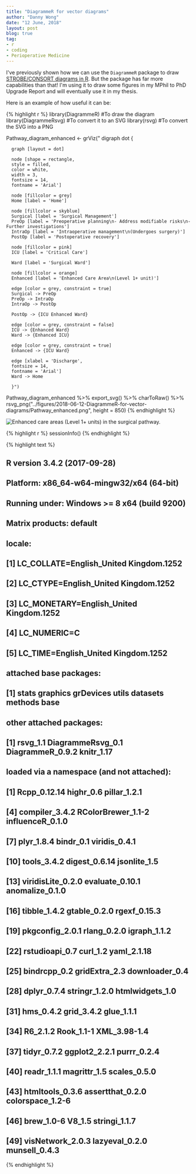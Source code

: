 ```yaml
---
title: "DiagrammeR for vector diagrams"
author: "Danny Wong"
date: "12 June, 2018"
layout: post
blog: true
tag:
- r
- coding
- Perioperative Medicine
---
```


I've previously shown how we can use the `DiagrammeR` package to draw [STROBE/CONSORT diagrams in R](http://dannyjnwong.github.io/STROBE-CONSORT-Diagrams-in-R/). But the package has far more capabilities than that! I'm using it to draw some figures in my MPhil to PhD Upgrade Report and will eventually use it in my thesis.

Here is an example of how useful it can be:


{% highlight r %}
library(DiagrammeR)    #To draw the diagram
library(DiagrammeRsvg) #To convert it to an SVG
library(rsvg)          #To convert the SVG into a PNG

Pathway_diagram_enhanced <- grViz("
digraph dot {
      
      graph [layout = dot]
      
      node [shape = rectangle,
      style = filled,
      color = white,
      width = 3,
      fontsize = 14,
      fontname = 'Arial']
      
      node [fillcolor = grey]
      Home [label = 'Home']
      
      node [fillcolor = skyblue]
      Surgical [label = 'Surgical Management']
      PreOp [label = 'Preoperative planning\n- Address modifiable risks\n- Further investigations']
      IntraOp [label = 'Intraoperative management\n(Undergoes surgery)']
      PostOp [label = 'Postoperative recovery']
      
      node [fillcolor = pink]
      ICU [label = 'Critical Care']
      
      Ward [label = 'Surgical Ward']
      
      node [fillcolor = orange]
      Enhanced [label = 'Enhanced Care Area\n(Level 1+ unit)']
      
      edge [color = grey, constraint = true]
      Surgical -> PreOp
      PreOp -> IntraOp
      IntraOp -> PostOp
      
      PostOp -> {ICU Enhanced Ward}      
      
      edge [color = grey, constraint = false]
      ICU -> {Enhanced Ward}
      Ward -> {Enhanced ICU}

      edge [color = grey, constraint = true]
      Enhanced -> {ICU Ward}      
      
      edge [xlabel = 'Discharge',
      fontsize = 14,
      fontname = 'Arial']
      Ward -> Home

      }")

Pathway_diagram_enhanced %>% export_svg() %>% charToRaw() %>%   rsvg_png("../figures/2018-06-12-DiagrammeR-for-vector-diagrams/Pathway_enhanced.png", height = 850)
{% endhighlight %}

![Enhanced care areas (Level 1+ units) in the surgical pathway.](../figures/Pathway_enhanced.png)


{% highlight r %}
sessionInfo()
{% endhighlight %}



{% highlight text %}
## R version 3.4.2 (2017-09-28)
## Platform: x86_64-w64-mingw32/x64 (64-bit)
## Running under: Windows >= 8 x64 (build 9200)
## 
## Matrix products: default
## 
## locale:
## [1] LC_COLLATE=English_United Kingdom.1252 
## [2] LC_CTYPE=English_United Kingdom.1252   
## [3] LC_MONETARY=English_United Kingdom.1252
## [4] LC_NUMERIC=C                           
## [5] LC_TIME=English_United Kingdom.1252    
## 
## attached base packages:
## [1] stats     graphics  grDevices utils     datasets  methods   base     
## 
## other attached packages:
## [1] rsvg_1.1          DiagrammeRsvg_0.1 DiagrammeR_0.9.2  knitr_1.17       
## 
## loaded via a namespace (and not attached):
##  [1] Rcpp_0.12.14       highr_0.6          pillar_1.2.1      
##  [4] compiler_3.4.2     RColorBrewer_1.1-2 influenceR_0.1.0  
##  [7] plyr_1.8.4         bindr_0.1          viridis_0.4.1     
## [10] tools_3.4.2        digest_0.6.14      jsonlite_1.5      
## [13] viridisLite_0.2.0  evaluate_0.10.1    anomalize_0.1.0   
## [16] tibble_1.4.2       gtable_0.2.0       rgexf_0.15.3      
## [19] pkgconfig_2.0.1    rlang_0.2.0        igraph_1.1.2      
## [22] rstudioapi_0.7     curl_1.2           yaml_2.1.18       
## [25] bindrcpp_0.2       gridExtra_2.3      downloader_0.4    
## [28] dplyr_0.7.4        stringr_1.2.0      htmlwidgets_1.0   
## [31] hms_0.4.2          grid_3.4.2         glue_1.1.1        
## [34] R6_2.1.2           Rook_1.1-1         XML_3.98-1.4      
## [37] tidyr_0.7.2        ggplot2_2.2.1      purrr_0.2.4       
## [40] readr_1.1.1        magrittr_1.5       scales_0.5.0      
## [43] htmltools_0.3.6    assertthat_0.2.0   colorspace_1.2-6  
## [46] brew_1.0-6         V8_1.5             stringi_1.1.7     
## [49] visNetwork_2.0.3   lazyeval_0.2.0     munsell_0.4.3
{% endhighlight %}
